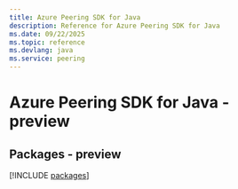 ```yaml
---
title: Azure Peering SDK for Java
description: Reference for Azure Peering SDK for Java
ms.date: 09/22/2025
ms.topic: reference
ms.devlang: java
ms.service: peering
---
```

# Azure Peering SDK for Java - preview
## Packages - preview
[!INCLUDE [packages](peering-index.md)]